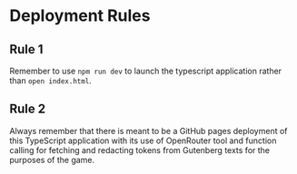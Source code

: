 # Deployment Rules

## Rule 1 

Remember to use `npm run dev` to launch the typescript application rather than `open index.html`.

## Rule 2

Always remember that there is meant to be a GitHub pages deployment of this TypeScript application with its use of OpenRouter tool and function calling for fetching and redacting tokens from Gutenberg texts for the purposes of the game.
